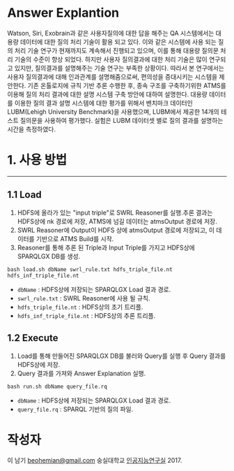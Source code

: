 Answer Explantion
=======
Watson, Siri, Exobrain과 같은 사용자질의에 대한 답을 해주는 QA 시스템에서는 대용량 데이터에 대한 질의 처리 기술이 활용 되고 있다.
이와 같은 시스템에 사용 되는 질의 처리 기술 연구가 현재까지도 계속해서 진행되고 있으며, 이를 통해 대용량 질의문 처리 기술의 수준이 향상 되었다.
하지만 사용자 질의결과에 대한 처리 기술은 많이 연구되고 있지만, 질의결과를 설명해주는 기술 연구는 부족한 상황이다.
따라서 본 연구에서는 사용자 질의결과에 대해 인과관계를 설명해줌으로써, 편의성을 증대시키는 시스템을 제안한다.
기존 온톨로지에 규칙 기반 추론 수행한 후, 종속 구조를 구축하기위한 ATMS를 이용해 질의 처리 결과에 대한 설명 시스템 구축 방안에 대하여 설명한다.
대용량 데이터를 이용한 질의 결과 설명 시스템에 대한 평가를 위해서 벤치마크 데이터인 LUBM(Lehigh University Benchmark)을 사용했으며,
LUBM에서 제공한 14개의 테스트 질의문을 사용하여 평가했다. 실험은 LUBM 데이터셋 별로 질의 결과를 설명하는 시간을 측정하였다.

# 1. 사용 방법
-----------------
## 1.1 Load
1. HDFS에 올라가 있는 "input triple"로 SWRL Reasoner를 실행.추론 결과는 HDFS상에 nk 경로에 저장, ATMS에 넘길 데이터는 atmsOutput 경로에 저장.
2. SWRL Reasoner에 Output이 HDFS 상에 atmsOutput 경로에 저장되고, 이 데이터를 기반으로 ATMS Build를 시작.
3. Reasoner를 통해 추론 된 Triple과 Input Triple를 가지고 HDFS상에 SPARQLGX DB를 생성.

<pre><code>bash load.sh dbName swrl_rule.txt hdfs_triple_file.nt hdfs_inf_triple_file.nt</code></pre>
- <code>dbName</code> : HDFS상에 저장되는 SPARQLGX Load 결과 경로.
- <code>swrl_rule.txt</code> : SWRL Reasoner에 사용 될 규칙.
- <code>hdfs_triple_file.nt</code> : HDFS상의 초기 트리플.
- <code>hdfs_inf_triple_file.nt</code> : HDFS상의 추론 트리플.

## 1.2 Execute
1. Load를 통해 만들어진 SPARQLGX DB를 불러와 Query를 실행 후 Query 결과를 HDFS상에 저장.
2. Query 결과를 가져와 Answer Explanation 실행.

<pre><code>bash run.sh dbName query_file.rq </code></pre>
- <code>dbName</code> : HDFS상에 저장되는 SPARQLGX Load 결과 경로.
- <code>query_file.rq</code> : SPARQL 기반의 질의 파일.

# 작성자
이 남기
<beohemian@gmail.com>
숭실대학교 [인공지능연구실](http://ailab.ssu.ac.kr/rb/) 2017.
